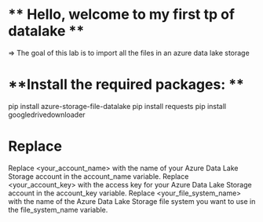 # ** Hello, welcome to my first tp of datalake **

=> The goal of this lab is to import all the files in an azure data lake storage


# **Install the required packages: **
pip install azure-storage-file-datalake
pip install requests
pip install googledrivedownloader


# Replace
Replace <your_account_name> with the name of your Azure Data Lake Storage account in the account_name variable.
Replace <your_account_key> with the access key for your Azure Data Lake Storage account in the account_key variable.
Replace <your_file_system_name> with the name of the Azure Data Lake Storage file system you want to use in the file_system_name variable.


